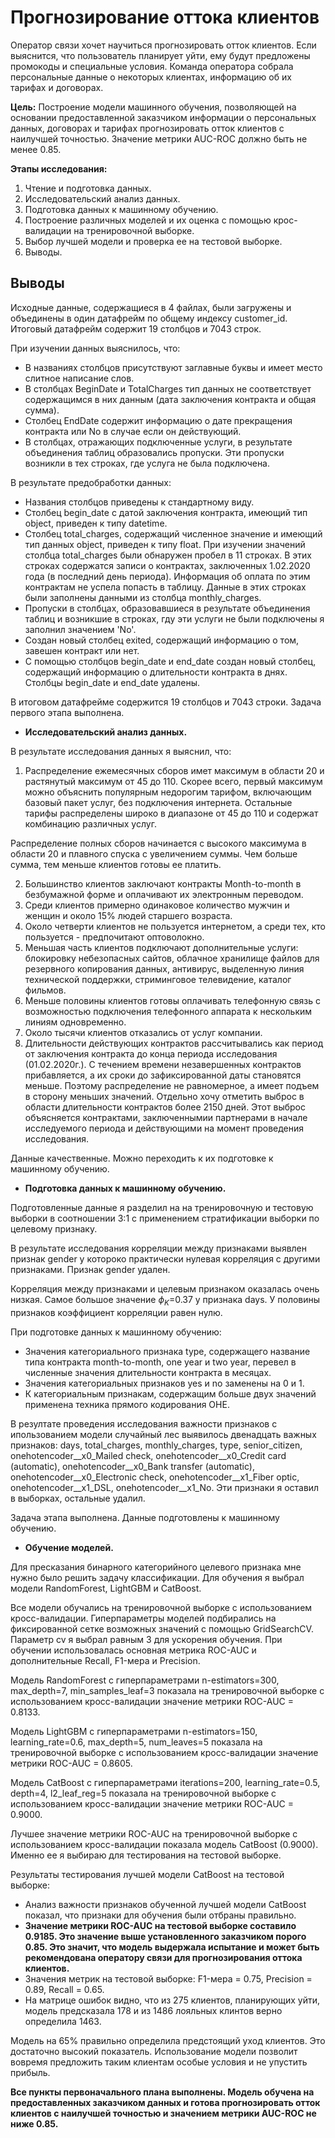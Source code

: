 # Прогнозирование оттока клиентов

Оператор связи хочет научиться прогнозировать отток клиентов. Если выяснится, что пользователь планирует уйти, ему будут предложены промокоды и специальные условия. Команда оператора собрала персональные данные о некоторых клиентах, информацию об их тарифах и договорах.

<b>Цель:</b> Построение модели машинного обучения, позволяющей на основании предоставленной заказчиком информации о персональных данных, договорах и тарифах прогнозировать отток клиентов с наилучшей точностью. Значение метрики AUC-ROC должно быть не менее 0.85.

<b>Этапы исследования:</b> 
1. Чтение и подготовка данных.
2. Исследовательский анализ данных.
3. Подготовка данных к машинному обучению.
4. Построение различных моделей и их оценка с помощью крос-валидации на тренировочной выборке.
5. Выбор лучшей модели и проверка ее на тестовой выборке.
6. Выводы.

## Выводы
Исходные данные, содержащиеся в 4 файлах, были загружены и объединены в один датафрейм по общему индексу customer_id. Итоговый датафрейм содержит 19 столбцов и 7043 строк.

При изучении данных выяснилось, что:
    
- В названиях столбцов присутствуют заглавные буквы и имеет место слитное написание слов.
- В столбцах BeginDate и TotalCharges тип данных не соответствует содержащимся в них данным (дата заключения контракта и общая сумма).
- Столбец EndDate содержит информацию о дате прекращения контракта или No в случае если он действующий.
- В столбцах, отражающих подключенные услуги, в результате объединения таблиц образовались пропуски. Эти пропуски возникли в тех строках, где услуга не была подключена.
    
В результате предобработки данных:

- Названия столбцов приведены к стандартному виду.
- Столбец begin_date с датой заключения контракта, имеющий тип object, приведен к типу datetime.
- Столбец total_charges, содержащий численное значение и имеющий тип данных object, приведен к типу float.
При изучении значений столбца total_charges были обнаружен пробел в 11 строках. В этих строках содержатся записи о контрактах, заключенных 1.02.2020 года (в последний день периода). Информация об оплата по этим контрактам не успела попасть в таблицу. Данные в этих строках были заполнены данными из столбца monthly_charges.
- Пропуски в столбцах, образовавшиеся в результате объединения таблиц и возникшие в строках, гду эти услуги не были подключены я заполнил значением 'No'.
- Создан новый столбец exited, содержащий информацию о том, завешен контракт или нет.
- С помощью столбцов begin_date и end_date создан новый столбец, содержащий информацию о длительности контракта в днях.
Столбцы begin_date и end_date удалены.
    
    
В итоговом датафрейме содержится 19 столбцов и 7043 строки. Задача первого этапа выполнена.

- <b>Исследовательский анализ данных.</b>

В результате исследования данных я выяснил, что:
1. Распределение ежемесячных сборов имет максимум в области 20 и растянутый максимум от 45 до 110. Скорее всего, первый максимум можно объяснить популярным недорогим тарифом, включающим базовый пакет услуг, без подключения интернета. Остальные тарифы распределены широко в диапазоне от 45 до 110 и содержат комбинацию различных услуг.

Распределение полных сборов начинается с высокого максимума в области 20 и плавного спуска с увеличением суммы. Чем больше сумма, тем меньше клиентов готовы ее платить.

2. Большинство клиентов заключают контракты Month-to-month в безбумажной форме и оплачивают их электронным переводом.
3. Среди клиентов примерно одинаковое количество мужчин и женщин и около 15% людей старшего возраста.
4. Около четверти клиентов не пользуется интернетом, а среди тех, кто пользуется - предпочитают оптоволокно.
5. Меньшая часть клиентов подключают дополнительные услуги: блокировку небезопасных сайтов, облачное хранилище файлов для резервного копирования данных, антивирус, выделенную линия технической поддержки, стриминговое телевидение, каталог фильмов.
6. Меньше половины клиентов готовы оплачивать телефонную связь с возможностью подключения телефонного аппарата к нескольким линиям одновременно.
7. Около тысячи клиентов отказались от услуг компании.
8. Длительности действующих контрактов рассчитывались как период от заключения контракта до конца периода исследования (01.02.2020г.). С течением времени незавершенных контрактов прибавляется, а их сроки до зафиксированной даты становятся меньше. Поэтому распределение не равномерное, а имеет подъем в сторону меньших значений. Отдельно хочу отметить выброс в области длительности контрактов более 2150 дней. Этот выброс объясняется контрактами, заключеннымии партнерами в начале исследуемого периода и действующими  на момент проведения исследования.

Данные качественные. Можно переходить к их подготовке к машинному обучению.

- <b>Подготовка данных к машинному обучению.</b>

Подготовленные данные я разделил на на тренировочную и тестовую выборки в соотношении 3:1 с применением стратификации выборки по целевому признаку.

В результате исследования корреляции между признаками выявлен признак gender у котороко практически нулевая корреляция с другими признаками. Признак gender удален.

Корреляция между признаками и целевым признаком оказалась очень низкая. Самое большое значение $\phi_K$=0.37 у признака days. У половины признаков коэффициент корреляции равен нулю.

При подготовке данных к машинному обучению:
- Значения категориального признака type, содержащего название типа контракта month-to-month, one year и  two year, перевел в численные значения длительности контракта в месяцах.
- Значения категориальных признаков yes и no заменены на 0 и 1.
- К категориальным признакам, содержащим больше двух значений применена техника прямого кодирования OHE.

В резултате проведения исследования важности признаков с ипользованием модели случайный лес выявилось двенадцать важных признаков: days, total_charges, monthly_charges, type, senior_citizen, onehotencoder__x0_Mailed check, onehotencoder__x0_Credit card (automatic), onehotencoder__x0_Bank transfer (automatic), onehotencoder__x0_Electronic check, onehotencoder__x1_Fiber optic, onehotencoder__x1_DSL, onehotencoder__x1_No. Эти признаки я оставил в выборках, остальные удалил.

Задача этапа выполнена. Данные подготовлены к машинному обучению.

- <b>Обучение моделей.</b>

Для пресказания бинарного категорийного целевого признака мне нужно было решить задачу классификации. Для обучения я выбрал модели RandomForest, LightGBM и CatBoost.

Все модели обучались на тренировочной выборке с использованием кросс-валидации. Гиперпараметры моделей подбирались на фиксированной сетке возможных значений с помощью GridSearchCV. Параметр cv я выбрал равным 3 для ускорения обучения. При обучении использовалась основная метрика ROC-AUC и дополнительные Recall, F1-мера и Precision.

Модель RandomForest с гиперпараметрами n-estimators=300, max_depth=7, min_samples_leaf=3 показала на тренировочной выборке с использованием кросс-валидации значение метрики ROC-AUC = 0.8133.

Модель LightGBM с гиперпараметрами n-estimators=150, learning_rate=0.6, max_depth=5, num_leaves=5 показала на тренировочной выборке с использованием кросс-валидации значение метрики ROC-AUC = 0.8605.

Модель CatBoost с гиперпараметрами iterations=200, learning_rate=0.5, depth=4, l2_leaf_reg=5 показала на тренировочной выборке с использованием кросс-валидации значение метрики ROC-AUC = 0.9000.

Лучшее значение метрики ROC-AUC на тренировочной выборке с использованием кросс-валидации показала модель CatBoost (0.9000). Именно ее я выбираю для тестирования на тестовой выборке.

Результаты тестирования лучшей модели CatBoost на тестовой выборке:
- Анализ важности признаков обученной лучшей модели CatBoost показал, что признаки для обучения были отбраны правильно.
- <b>Значение метрики ROC-AUC на тестовой выборке составило 0.9185. Это значение выше установленного заказчиком порого 0.85. Это значит, что модель выдержала испытание и может быть рекомендована оператору связи для прогнозирования оттока клиентов.</b>
- Значения метрик на тестовой выборке: F1-мера = 0.75, Precision = 0.89, Recall = 0.65.
- На матрице ошибок видно, что из 275 клиентов, планирующих уйти, модель предсказала 178 и из 1486 лояльных клинтов верно определила 1463.

Модель на 65% правильно определила предстоящий уход клиентов. Это достаточно высокий показатель. Использование модели позволит вовремя предложить таким клиентам особые условия и не упустить прибыль.

<b>Все пункты первоначального плана выполнены. Модель обучена на предоставленных заказчиком данных и готова прогнозировать отток клиентов с наилучшей точностью и значением метрики AUC-ROC не ниже 0.85.</b>

